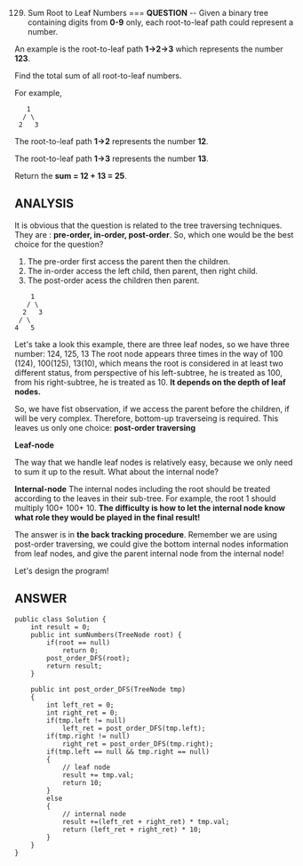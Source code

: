 129. Sum Root to Leaf Numbers
===
__QUESTION__
--
Given a binary tree containing digits from **0-9** only, each root-to-leaf path could represent a number.

An example is the root-to-leaf path **1->2->3** which represents the number **123**.

Find the total sum of all root-to-leaf numbers.

For example,

```
   1
  / \
 2   3
```

The root-to-leaf path **1->2** represents the number **12**.

The root-to-leaf path **1->3** represents the number **13**.

Return the **sum = 12 + 13 = 25**.

__ANALYSIS__
--
It is obvious that the question is related to the tree traversing techniques. They are : **pre-order, in-order, post-order**. So, which one would be the best choice for the question?

1. The pre-order first access the parent then the children.
2. The in-order access the left child, then parent, then right child.
3. The post-order acess the children then parent.


```
    1
   / \
  2   3
 / \
4   5
```
Let's take a look this example, there are three leaf nodes, so we have three number: 124, 125, 13
The root node appears three times in the way of 100 (124), 100(125), 13(10), which means the root is considered in at least two different status, from perspective of his left-subtree, he is treated as 100, from his right-subtree, he is treated as 10. 
**It depends on the depth of leaf nodes.**

So, we have fist observation, if we access the parent before the children, if will be very complex. Therefore, bottom-up traverseing is required. This leaves us only one choice: **post-order traversing**

**Leaf-node**

The way that we handle leaf nodes is relatively easy, because we only need to sum it up to the result. What about the internal node?

**Internal-node**
The internal nodes including the root should be treated according to the leaves in their sub-tree. For example, the root 1 should multiply 100+ 100+ 10. **The difficulty is how to let the internal node know what role they would be played in the final result!**

The answer is in **the back tracking procedure**. Remember we are using post-order traversing, we could give the bottom internal nodes information from leaf nodes, and give the parent internal node from the internal node!

Let's design the program!

__ANSWER__
--

```
public class Solution {
    int result = 0;
    public int sumNumbers(TreeNode root) {
        if(root == null)
            return 0;
        post_order_DFS(root);
        return result;
    }
    
    public int post_order_DFS(TreeNode tmp)
    {
        int left_ret = 0;
        int right_ret = 0;
        if(tmp.left != null)
            left_ret = post_order_DFS(tmp.left);
        if(tmp.right != null)
            right_ret = post_order_DFS(tmp.right);
        if(tmp.left == null && tmp.right == null)
        {
        	// leaf node 
            result += tmp.val;
            return 10;
        }
        else
        {
        	// internal node
            result +=(left_ret + right_ret) * tmp.val;
            return (left_ret + right_ret) * 10;
        }
    }
}
```